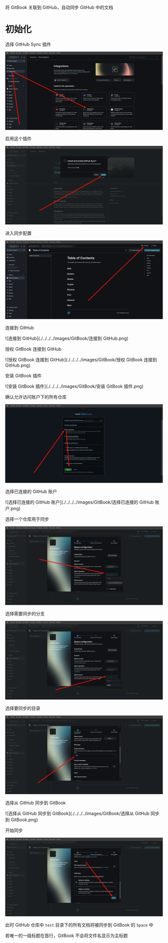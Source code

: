 将 GitBook 关联到 GitHub，自动同步 GitHub 中的文档

# 初始化

选择 GitHub Sync 插件

![选择 GitHub Sync 插件](./../../../images/GitBook/%E9%80%89%E6%8B%A9%20GitHub%20Sync%20%E6%8F%92%E4%BB%B6.png)

启用这个插件

![启用这个插件](./../../../images/GitBook/启用这个插件.png)

进入同步配置

![进入同步配置](./../../../images/GitBook/进入同步配置.png)

连接到 GitHub

![连接到 GitHub](./../../../images/GitBook/连接到 GitHub.png)

授权 GitBook 连接到 GitHub

![授权 GitBook 连接到 GitHub](./../../../images/GitBook/授权 GitBook 连接到 GitHub.png)

安装 GitBook 插件

![安装 GitBook 插件](./../../../images/GitBook/安装 GitBook 插件.png)

确认允许访问账户下的所有仓库

![确认允许访问账户下的所有仓库](./../../../images/GitBook/确认允许访问账户下的所有仓库.png)

选择已连接的 GitHub 账户

![选择已连接的 GitHub 账户](./../../../images/GitBook/选择已连接的 GitHub 账户.png)

选择一个仓库用于同步

![选择一个仓库用于同步](./../../../images/GitBook/选择一个仓库用于同步.png)

选择需要同步的分支

![选择需要同步的分支](./../../../images/GitBook/选择需要同步的分支.png)

选择要同步的目录

![选择要同步的目录](./../../../images/GitBook/选择要同步的目录.png)

选择从 GitHub 同步到 GitBook

![选择从 GitHub 同步到 GitBook](./../../../images/GitBook/选择从 GitHub 同步到 GitBook.png)

开始同步

![开始同步](./../../../images/GitBook/开始同步.png)

此时 GitHub 仓库中 `test` 目录下的所有文档将被同步到 GitBook 的 `Space` 中

若唯一的一级标题在首行，GitBook 不会将文件名显示为主标题
